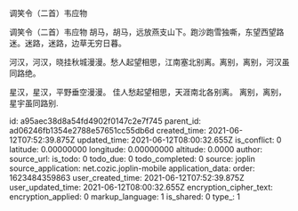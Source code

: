 调笑令（二首）韦应物


调笑令（二首）韦应物
胡马，胡马，远放燕支山下。跑沙跑雪独嘶，东望西望路迷。迷路，迷路，边草无穷日暮。


河汉，河汉，晓挂秋城漫漫。愁人起望相思，江南塞北别离。离别，离别，河汉虽同路绝。

星汉，星汉，平野垂空漫漫。
佳人愁起望相思，天涯南北各别离。
离别，离别，星宇虽同路别.

id: a95aec38d8a54fd4902f0147c2e7f745
parent_id: ad06246fb1354e2788e57651cc55db6d
created_time: 2021-06-12T07:52:39.875Z
updated_time: 2021-06-12T08:00:32.655Z
is_conflict: 0
latitude: 0.00000000
longitude: 0.00000000
altitude: 0.0000
author: 
source_url: 
is_todo: 0
todo_due: 0
todo_completed: 0
source: joplin
source_application: net.cozic.joplin-mobile
application_data: 
order: 1623484359863
user_created_time: 2021-06-12T07:52:39.875Z
user_updated_time: 2021-06-12T08:00:32.655Z
encryption_cipher_text: 
encryption_applied: 0
markup_language: 1
is_shared: 0
type_: 1